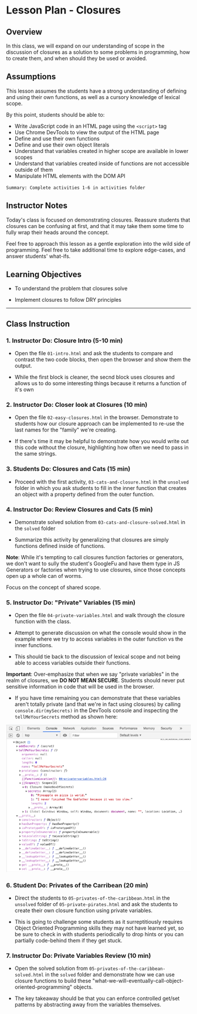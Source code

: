 # Lesson Plan - Closures

## Overview

In this class, we will expand on our understanding of scope in the discussion of closures as a solution to some problems in programming, how to create them, and when should they be used or avoided.

## Assumptions

This lesson assumes the students have a strong understanding of defining and using their own functions, as well as a cursory knowledge of lexical scope.

By this point, students should be able to:

- Write JavaScript code in an HTML page using the `<script>` tag
- Use Chrome DevTools to view the output of the HTML page
- Define and use their own functions
- Define and use their own object literals
- Understand that variables created in higher scope are available in lower scopes
- Understand that variables created inside of functions are not accessible outside of them
- Manipulate HTML elements with the DOM API

`Summary: Complete activities 1-6 in activities folder`

## Instructor Notes

Today's class is focused on demonstrating closures. Reassure students that closures can be confusing at first, and that it may take them some time to fully wrap their heads around the concept.

Feel free to approach this lesson as a gentle exploration into the wild side of programming. Feel free to take additional time to explore edge-cases, and answer students' what-ifs.

## Learning Objectives

- To understand the problem that closures solve

- Implement closures to follow DRY principles

---

## Class Instruction

### 1. Instructor Do: Closure Intro (5-10 min)

- Open the file `01-intro.html` and ask the students to compare and contrast the two code blocks, then open the browser and show them the output.

- While the first block is cleaner, the secnd block uses closures and allows us to do some interesting things because it returns a function of it's own

### 2. Instructor Do: Closer look at Closures (10 min)

- Open the file `02-easy-closures.html` in the browser. Demonstrate to students how our closure approach can be implemented to re-use the last names for the "family" we're creating.

- If there's time it may be helpful to demonstrate how you would write out this code without the closure, highlighting how often we need to pass in the same strings.

### 3. Students Do: Closures and Cats (15 min)

- Proceed with the first activity, `03-cats-and-closure.html` in the `unsolved` folder in which you ask students to fill in the inner function that creates an object with a property defined from the outer function.

### 4. Instructor Do: Review Closures and Cats (5 min)

- Demonstrate solved solution from `03-cats-and-closure-solved.html` in the `solved` folder

- Summarize this activity by generalizing that closures are simply functions defined inside of functions.

**Note**: While it's tempting to call closures function factories or generators, we don't want to sully the student's GoogleFu and have them type in JS Generators or factories when trying to use closures, since those concepts open up a whole can of worms.

Focus on the concept of shared scope.

### 5. Instructor Do: "Private" Variables (15 min)

- Open the file `04-private-variables.html` and walk through the closure function with the class.

- Attempt to generate discussion on what the console would show in the example where we try to access variables in the outer function vs the inner functions.

- This should tie back to the discussion of lexical scope and not being able to access variables outside their functions.

**Important**:
Over-emphasize that when we say "private variables" in the realm of closures, we **DO NOT MEAN SECURE**.
Students should never put sensitive information in code that will be used in the browser.

- If you have time remaining you can demonstrate that these variables aren't totally private (and that we're in fact using closures) by calling `console.dir(mySecrets)` in the DevTools console and inspecting the `tellMeYourSecrets` method as shown here:

![images/not-so-private-console-dir.png](images/not-so-private-console-dir.png)

### 6. Student Do: Privates of the Carribean (20 min)

- Direct the students to `05-privates-of-the-caribbean.html` in the `unsolved` folder of `05-private-pirates.html` and ask the students to create their own closure function using private variables.

- This is going to challenge some students as it surreptitiously requires Object Oriented Programming skills they may not have learned yet, so be sure to check in with students periodically to drop hints or you can partially code-behind them if they get stuck.

### 7. Instructor Do: Private Variables Review (10 min)

- Open the solved solution from `05-privates-of-the-caribbean-solved.html` in the `solved` folder and demonstrate how we can use closure functions to build these "what-we-will-eventually-call-object-oriented-programming" objects.

- The key takeaway should be that you can enforce controlled get/set patterns by abstracting away from the variables themselves.
